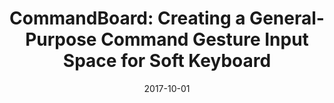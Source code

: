 ---
title: "CommandBoard: Creating a General-Purpose Command Gesture Input Space for Soft Keyboard"
collection: publications
permalink: /publication/2017-10-01-commandboard-uist17
excerpt: 'CommandBoard offers a simple, efficient and incrementally learnable technique for issuing gesture commands from a soft keyboard. We transform the area above the keyboard into a command-gesture input space that lets users draw unique command gestures or type command names followed by execute. Novices who pause see an in-context dynamic guide, whereas experts simply draw. Our studies show that CommandBoard&apos;s inline gesture shortcuts are significantly faster (almost double) than markdown symbols and significantly preferred by users. We demonstrate additional techniques for more complex commands, and discuss trade-offs with respect to the user&apos;s knowledge and motor skills, as well as the size and structure of the command space.'
date: 2017-10-01
venue: 'UIST &apos;17: Proceedings of the 30th Annual ACM Symposium on User Interface Software and Technology'
paperurl: ' https://dl.acm.org/doi/10.1145/3126594.3126639?cid=81500663869'
citation: 'Jessalyn Alvina, Carla F. Griggio, Xiaojun Bi, and Wendy E. Mackay. 2017. CommandBoard: Creating a General-Purpose Command Gesture Input Space for Soft Keyboard. In Proceedings of the 30th Annual ACM Symposium on User Interface Software and Technology (UIST &apos;17). Association for Computing Machinery, New York, NY, USA, 17–28. DOI:https://doi.org/10.1145/3126594.3126639'
authors: Jessalyn Alvina, <strong>Carla F. Griggio</strong>, Xiaojun Bi, and Wendy E. Mackay
type: Research Paper
video: 'LhZ31akdEY0'
---